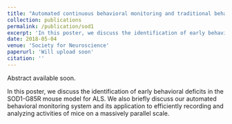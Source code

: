 ```yaml
---
title: "Automated continuous behavioral monitoring and traditional behavioral testing reveal early phenotypes in a novel SOD1-G85R knock-in mouse model of ALS"
collection: publications
permalink: /publication/sod1
excerpt: 'In this poster, we discuss the identification of early behavioral deficits in the SOD1-G85R mouse model for ALS. We also briefly discuss our automated behavioral monitoring system and its application to efficiently recording and analyzing activities of mice on a massively parallel scale.'
date: 2018-05-04
venue: 'Society for Neuroscience'
paperurl: 'Will upload soon'
citation: ''
---
```

Abstract available soon.

In this poster, we discuss the identification of early behavioral deficits in the SOD1-G85R mouse model for ALS. We also briefly discuss our automated behavioral monitoring system and its application to efficiently recording and analyzing activities of mice on a massively parallel scale. 

